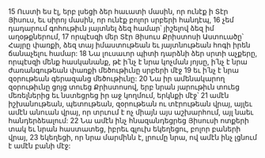 15 Ուստի ես էլ, երբ լսեցի ձեր հաւատի մասին, որ ունէք ի Տէր Յիսուս, եւ սիրոյ մասին, որ ունէք բոլոր սրբերի հանդէպ, 16 չեմ դադարում գոհութիւն յայտնել ձեզ համար՝ յիշելով ձեզ իմ աղօթքներում, 17 որպէսզի մեր Տէր Յիսուս Քրիստոսի Աստուածը՝ Հայրը փառքի, ձեզ տայ իմաստութեան եւ յայտնութեան հոգի իրեն ճանաչելու համար: 18 Նա լուսաւոր պիտի դարձնի ձեր սրտի աչքերը, որպէսզի մենք հասկանանք, թէ ի՛նչ է նրա կոչման յոյսը, ի՛նչ է նրա ժառանգութեան փառքի մեծութիւնը սրբերի մէջ 19 եւ ի՛նչ է նրա զօրութեան գերազանց մեծութիւնը: 20 Նա իր ամենակարող զօրութիւնը ցոյց տուեց Քրիստոսով, երբ նրան յարութիւն տուեց մեռելներից եւ նստեցրեց իր աջ կողմում, երկնքի մէջ՝ 21 ամէն իշխանութեան, պետութեան, զօրութեան ու տէրութեան վրայ, այլեւ ամէն անուան վրայ, որ տրւում է ոչ միայն այս աշխարհում, այլ նաեւ հանդերձեալում: 22 Նա ամէն ինչ հնազանդեցրեց Յիսուսի ոտքերի տակ եւ նրան հաստատեց, իբրեւ գլուխ եկեղեցու, բոլոր բաների վրայ, 23 եկեղեցի, որ նրա մարմինն է, լրումը նրա, ով ամէն ինչ լցնում է ամէն բանի մէջ:
